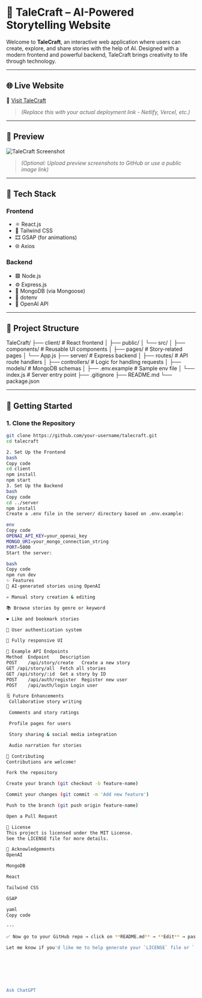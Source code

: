 # 📖 TaleCraft – AI-Powered Storytelling Website

Welcome to **TaleCraft**, an interactive web application where users can create, explore, and share stories with the help of AI. Designed with a modern frontend and powerful backend, TaleCraft brings creativity to life through technology.

---

## 🌐 Live Website

🔗 [Visit TaleCraft](https://your-deployed-site-link.com)  
> *(Replace this with your actual deployment link - Netlify, Vercel, etc.)*

---

## 📸 Preview

![TaleCraft Screenshot](https://your-screenshot-link.com)  
> *(Optional: Upload preview screenshots to GitHub or use a public image link)*

---

## 🚀 Tech Stack

### Frontend
- ⚛️ React.js  
- 🎨 Tailwind CSS  
- 🎞️ GSAP (for animations)  
- 🌐 Axios

### Backend
- 🟩 Node.js  
- ⚙️ Express.js  
- 🍃 MongoDB (via Mongoose)  
- 🔐 dotenv  
- 🤖 OpenAI API

---

## 📁 Project Structure
TaleCraft/
├── client/ # React frontend
│ ├── public/
│ └── src/
│ ├── components/ # Reusable UI components
│ ├── pages/ # Story-related pages
│ └── App.js
├── server/ # Express backend
│ ├── routes/ # API route handlers
│ ├── controllers/ # Logic for handling requests
│ ├── models/ # MongoDB schemas
│ ├── .env.example # Sample env file
│ └── index.js # Server entry point
├── .gitignore
├── README.md
└── package.json


---

## 🔧 Getting Started

### 1. Clone the Repository

```bash
git clone https://github.com/your-username/talecraft.git
cd talecraft

2. Set Up the Frontend
bash
Copy code
cd client
npm install
npm start
3. Set Up the Backend
bash
Copy code
cd ../server
npm install
Create a .env file in the server/ directory based on .env.example:

env
Copy code
OPENAI_API_KEY=your_openai_key
MONGO_URI=your_mongo_connection_string
PORT=5000
Start the server:

bash
Copy code
npm run dev
✨ Features
🧠 AI-generated stories using OpenAI

✍️ Manual story creation & editing

📚 Browse stories by genre or keyword

❤️ Like and bookmark stories

🔐 User authentication system

📱 Fully responsive UI

🧪 Example API Endpoints
Method	Endpoint	Description
POST	/api/story/create	Create a new story
GET	/api/story/all	Fetch all stories
GET	/api/story/:id	Get a story by ID
POST	/api/auth/register	Register new user
POST	/api/auth/login	Login user

🗒️ Future Enhancements
 Collaborative story writing

 Comments and story ratings

 Profile pages for users

 Story sharing & social media integration

 Audio narration for stories

🤝 Contributing
Contributions are welcome!

Fork the repository

Create your branch (git checkout -b feature-name)

Commit your changes (git commit -m 'Add new feature')

Push to the branch (git push origin feature-name)

Open a Pull Request

📄 License
This project is licensed under the MIT License.
See the LICENSE file for more details.

🙏 Acknowledgements
OpenAI

MongoDB

React

Tailwind CSS

GSAP

yaml
Copy code

---

✅ Now go to your GitHub repo → click on **README.md** → **Edit** → paste this → commit!

Let me know if you'd like me to help generate your `LICENSE` file or `.env.example` file too.







Ask ChatGPT
